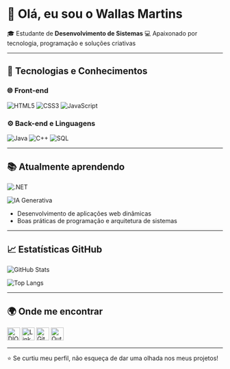# 👋 Olá, eu sou o Wallas Martins

🎓 Estudante de **Desenvolvimento de Sistemas**
💻 Apaixonado por tecnologia, programação e soluções criativas

---

## 🚀 Tecnologias e Conhecimentos

### 🌐 Front-end

![HTML5](https://img.shields.io/badge/HTML5-E34F26?style=for-the-badge\&logo=html5\&logoColor=white)
![CSS3](https://img.shields.io/badge/CSS3-1572B6?style=for-the-badge\&logo=css3\&logoColor=white)
![JavaScript](https://img.shields.io/badge/JavaScript-F7DF1E?style=for-the-badge\&logo=javascript\&logoColor=black)

### ⚙️ Back-end e Linguagens

![Java](https://img.shields.io/badge/Java-007396?style=for-the-badge\&logo=openjdk\&logoColor=white)
![C++](https://img.shields.io/badge/C++-00599C?style=for-the-badge\&logo=cplusplus\&logoColor=white)
![SQL](https://img.shields.io/badge/SQL-4479A1?style=for-the-badge\&logo=postgresql\&logoColor=white)

---

## 📚 Atualmente aprendendo

![.NET](https://img.shields.io/badge/.NET-512BD4?style=for-the-badge\&logo=dotnet\&logoColor=white) 

![IA Generativa](https://img.shields.io/badge/IA%20Generativa-000000?style=for-the-badge\&logo=openai\&logoColor=white)

* Desenvolvimento de aplicações web dinâmicas
* Boas práticas de programação e arquitetura de sistemas

---

## 📈 Estatísticas GitHub


![GitHub Stats](https://github-readme-stats.vercel.app/api?username=NrMagic\&show_icons=true\&theme=dark)

![Top Langs](https://github-readme-stats.vercel.app/api/top-langs/?username=NrMagic\&layout=compact\&theme=dark)


---

## 🌍 Onde me encontrar

[<img src="https://assets.dio.me/ruGA6FVc7RCIzD_2CiaqcZVDbFtaojoZnaDHU8LxTiA/f:webp/q:80/w:48/L2Fzc2V0cy9kaW9tZS9sb2dvLW1pbmltaXplZC5wbmc" width="30" alt="DIO Logo" />](https://web.dio.me/users/wm_araujo?tab=achievements)
[<img src="https://cdn.jsdelivr.net/gh/devicons/devicon/icons/linkedin/linkedin-original.svg" width="30" alt="LinkedIn Logo" />](https://www.linkedin.com/in/wallas-martins-a56382164/)
[<img src="https://cdn.jsdelivr.net/gh/devicons/devicon/icons/github/github-original.svg" width="30" alt="GitHub Logo" />](https://github.com/Nrmahic)
[<img src="https://cdn-icons-png.flaticon.com/512/732/732223.png" width="30" alt="Outlook Logo" />](mailto:wm_araujo@hotmail.com)




---

⭐ Se curtiu meu perfil, não esqueça de dar uma olhada nos meus projetos!
